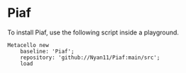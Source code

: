 # Piaf

To install Piaf, use the following script inside a playground.

```st
Metacello new
	baseline: 'Piaf';
	repository: 'github://Nyan11/Piaf:main/src';
	load
```
